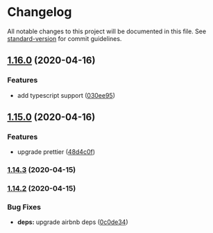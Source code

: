# Changelog

All notable changes to this project will be documented in this file. See [standard-version](https://github.com/conventional-changelog/standard-version) for commit guidelines.

## [1.16.0](https://github.com/karolis-sh/eslint-config/compare/v1.15.0...v1.16.0) (2020-04-16)


### Features

* add typescript support ([030ee95](https://github.com/karolis-sh/eslint-config/commit/030ee952f865fec775f282f3376160dcd4624e00))

## [1.15.0](https://github.com/karolis-sh/eslint-config/compare/v1.14.3...v1.15.0) (2020-04-16)


### Features

* upgrade prettier ([48d4c0f](https://github.com/karolis-sh/eslint-config/commit/48d4c0f8c04365b99345ac3f24dd427119eb2580))

### [1.14.3](https://github.com/karolis-sh/eslint-config/compare/v1.14.2...v1.14.3) (2020-04-15)

### [1.14.2](https://github.com/karolis-sh/eslint-config/compare/v1.14.1...v1.14.2) (2020-04-15)


### Bug Fixes

* **deps:** upgrade airbnb deps ([0c0de34](https://github.com/karolis-sh/eslint-config/commit/0c0de3443bcd77b2422e2e13eb90060ddbc4c0e0))

